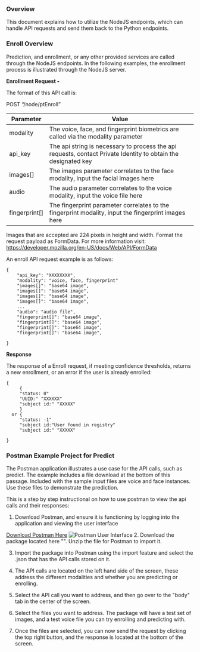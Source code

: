### Overview 

This document explains how to utilize the NodeJS endpoints, which can handle API requests and send them back to the Python endpoints.

### Enroll Overview

Prediction, and enrollment, or any other provided services are called through the NodeJS endpoints. In the following examples, the enrollment process is illustrated through the NodeJS server.


**Enrollment Request -**

The format of this API call is: 

POST “/node/ptEnroll”

|Parameter      |            Value|
|----------|--------------| 
|modality | The voice, face, and fingerprint biometrics are called via the modality parameter |
|api_key       |         The api string is necessary to process the api requests, contact Private Identity to obtain the designated key |
|images[]       | The images parameter correlates to the face modality, input the facial images here |
|audio | The audio parameter correlates to the voice modality, input the voice file here |
|fingerprint[]  | The fingerprint parameter correlates to the fingerprint modality, input the fingerprint images here |

Images that are accepted are 224 pixels in height and width. Format the request payload as FormData. For more information visit: https://developer.mozilla.org/en-US/docs/Web/API/FormData

An enroll API request example is as follows:
```
{
    "api_key": "XXXXXXXX",
    "modality": "voice, face, fingerprint"
    "images[]": "base64 image",
    "images[]": "base64 image",
    "images[]": "base64 image", 
    "images[]": "base64 image",
    ...
    "audio": "audio file",
    "fingerprint[]": "base64 image",
    "fingerprint[]": "base64 image",
    "fingerprint[]": "base64 image", 
    "fingerprint[]": "base64 image",

}
```

**Response**

The response of a Enroll request, if meeting confidence thresholds, returns a new enrollment, or an error if the user is already enrolled:
```
{
     {
     "status: 0"
     "UUID:" "XXXXXX"
     "subject id:" "XXXXX"
     }
  or {
     "status: -1"
     "subject id:"User found in registry"
     "subject id:" "XXXXX"
        
}
```

### Postman Example Project for Predict

The Postman application illustrates a use case for the API calls, such as predict. The example includes a file download at the bottom of this passage. Included with the sample input files are voice and face instances.  Use these files to demonstrate the prediction.

This is a step by step instructional on how to use postman to view the api calls and their responses:

1. Download Postman, and ensure it is functioning by logging into the application and viewing the user interface

[Download Postman Here](https://www.postman.com/downloads/)
![Postman User Interface](https://github.com/openinfer/PrivateIdentity/blob/master/images/Postman%20UI.png)
2. Download the package located here "". Unzip the file for Postman to import it. 

3. Import the package into Postman using the import feature and select the .json that has the API calls stored on it. 

4. The API calls are located on the left hand side of the screen, these address the different modalities and whether you are predicting or enrolling. 

5. Select the API call you want to address, and then go over to the "body" tab in the center of the screen.

6. Select the files you want to address. The package will have a test set of images, and a test voice file you can try enrolling and predicting with. 

7. Once the files are selected, you can now send the request by clicking the top right button, and the response is located at the bottom of the screen.